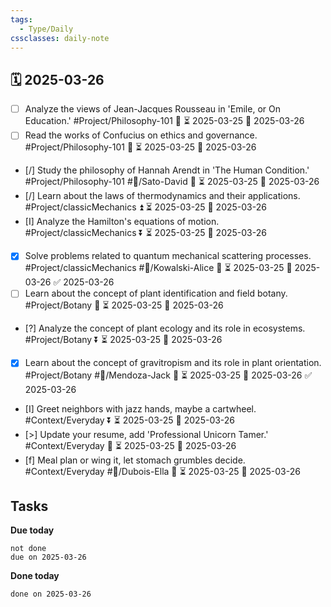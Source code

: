 ```yaml
---
tags:
  - Type/Daily
cssclasses: daily-note
---
```


## 🗓️ 2025-03-26

- [ ] Analyze the views of Jean-Jacques Rousseau in 'Emile, or On Education.' #Project/Philosophy-101 🔼 ⏳ 2025-03-25 📅 2025-03-26
- [ ] Read the works of Confucius on ethics and governance. #Project/Philosophy-101 🔼 ⏳ 2025-03-25 📅 2025-03-26
- [/] Study the philosophy of Hannah Arendt in 'The Human Condition.' #Project/Philosophy-101 #👤/Sato-David 🔺 ⏳ 2025-03-25 📅 2025-03-26
- [/] Learn about the laws of thermodynamics and their applications. #Project/classicMechanics ⏫ ⏳ 2025-03-25 📅 2025-03-26
- [I] Analyze the Hamilton's equations of motion. #Project/classicMechanics ⏬ ⏳ 2025-03-25 📅 2025-03-26
- [x] Solve problems related to quantum mechanical scattering processes. #Project/classicMechanics #👤/Kowalski-Alice 🔽 ⏳ 2025-03-25 📅 2025-03-26 ✅ 2025-03-26
- [ ] Learn about the concept of plant identification and field botany. #Project/Botany 🔺 ⏳ 2025-03-25 📅 2025-03-26
- [?] Analyze the concept of plant ecology and its role in ecosystems. #Project/Botany ⏬ ⏳ 2025-03-25 📅 2025-03-26
- [x] Learn about the concept of gravitropism and its role in plant orientation. #Project/Botany #👤/Mendoza-Jack 🔽 ⏳ 2025-03-25 📅 2025-03-26 ✅ 2025-03-26
- [I] Greet neighbors with jazz hands, maybe a cartwheel. #Context/Everyday ⏬ ⏳ 2025-03-25 📅 2025-03-26
- [>] Update your resume, add 'Professional Unicorn Tamer.' #Context/Everyday 🔽 ⏳ 2025-03-25 📅 2025-03-26
- [f] Meal plan or wing it, let stomach grumbles decide. #Context/Everyday #👤/Dubois-Ella 🔺 ⏳ 2025-03-25 📅 2025-03-26

## Tasks

**Due today**

```tasks
not done
due on 2025-03-26
```

**Done today**

```tasks
done on 2025-03-26
```
            
